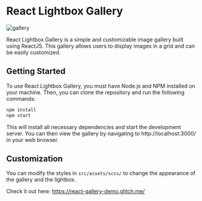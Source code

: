 
# React Lightbox Gallery

![gallery](https://user-images.githubusercontent.com/58354883/233501494-213447f8-d518-49f1-b2c1-dbdff503b38c.png)

React Lightbox Gallery is a simple and customizable image gallery built using ReactJS. This gallery allows users to display images in a grid and can be easily customized.

## Getting Started

To use React Lightbox Gallery, you must have Node.js and NPM installed on your machine. Then, you can clone the repository and run the following commands:

```javascript
npm install
npm start
```

This will install all necessary dependencies and start the development server. You can then view the gallery by navigating to http://localhost:3000/ in your web browser.

## Customization

You can modify the styles in `src/assets/scss/` to change the appearance of the gallery and the lightbox.

Check it out here: https://react-gallery-demo.glitch.me/
